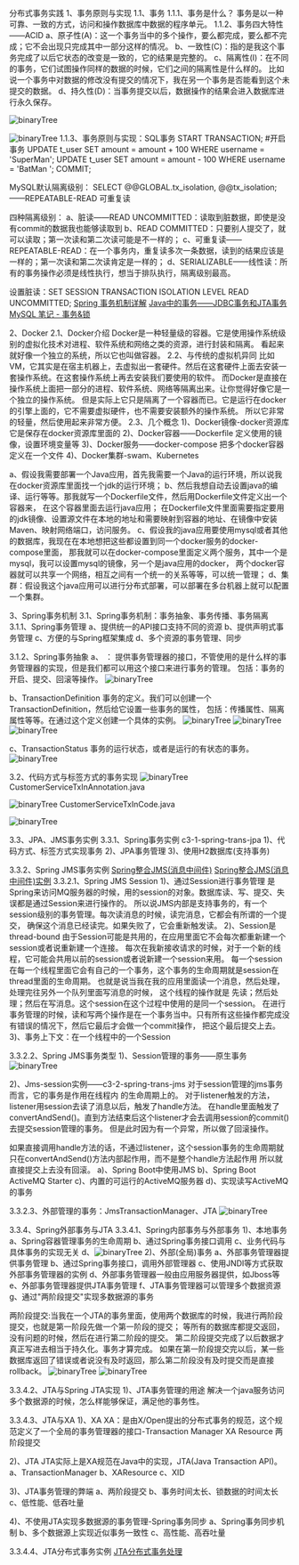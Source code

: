 分布式事务实践
1、事务原则与实现
1.1、事务
 1.1.1、事务是什么？
   事务是以一种可靠、一致的方式，访问和操作数据库中数据的程序单元。
 1.1.2、事务四大特性——ACID
   a、原子性(A)：这一个事务当中的多个操作，要么都完成，要么都不完成；它不会出现只完成其中一部分这样的情况。
   b、一致性(C)：指的是我这个事务完成了以后它状态的改变是一致的，它的结果是完整的。
   c、隔离性(I)：在不同的事务，它们试图操作同样的数据的时候，它们之间的隔离性是什么样的。
   比如说一个事务中对数据的修改没有提交的情况下，我在另一个事务是否能看到这个未提交的数据。
   d、持久性(D)：当事务提交以后，数据操作的结果会进入数据库进行永久保存。
   
   ![binaryTree](img/mysql实现事务.png "binaryTree")
   
   ![binaryTree](img/jdbc事务管理.png "binaryTree")
 1.1.3、事务原则与实现：SQL事务
 START TRANSACTION; #开启事务
 UPDATE t_user SET amount = amount + 100 WHERE username = 'SuperMan';
 UPDATE t_user SET amount = amount - 100 WHERE username = 'BatMan ';
 COMMIT;
 
 MySQL默认隔离级别： SELECT @@GLOBAL.tx_isolation, @@tx_isolation;——REPEATABLE-READ 可重复读
 
 四种隔离级别：
  a、脏读——READ UNCOMMITTED：读取到脏数据，即使是没有commit的数据我也能够读取到
  b、READ COMMITTED：只要别人提交了，就可以读取；第一次读和第二次读可能是不一样的；
  c、可重复读——REPEATABLE-READ：在一个事务内，重复读多次一条数据，读到的结果应该是一样的；第一次读和第二次读肯定是一样的；
  d、SERIALIZABLE——线性读：所有的事务操作必须是线性执行，想当于排队执行，隔离级别最高。
 
 设置脏读：SET SESSION TRANSACTION ISOLATION LEVEL READ UNCOMMITTED;
[Spring 事务机制详解](https://juejin.im/post/5a3b1dc4f265da43333e9049)
[Java中的事务——JDBC事务和JTA事务](http://www.hollischuang.com/archives/1658)
[MySQL 笔记 - 事务&锁](https://juejin.im/post/5b76938de51d45664715fba8)

2、Docker
2.1、Docker介绍
  Docker是一种轻量级的容器。它是使用操作系统级别的虚拟化技术对进程、软件系统和网络之类的资源，进行封装和隔离。
  看起来就好像一个独立的系统，所以它也叫做容器。
2.2、与传统的虚拟机异同
  比如VM，它其实是在宿主机器上，去虚拟出一套硬件。然后在这套硬件上面去安装一套操作系统。在这套操作系统上再去安装我们要使用的软件。
  而Docker是直接在操作系统上面把一部分的进程、软件系统、网络等隔离出来。让你觉得好像它是一个独立的操作系统。
  但是实际上它只是隔离了一个容器而已。它是运行在docker的引擎上面的，它不需要虚拟硬件，也不需要安装额外的操作系统。
  所以它非常的轻量，然后使用起来非常方便。
2.3、几个概念
 1)、Docker镜像-docker资源库
   它是保存在docker资源库里面的
 2)、Docker容器——Dockerfile
   定义使用的镜像，设置环境变量等
 3)、Docker服务——docker-compose
   把多个docker容器定义在一个文件
 4)、Docker集群-swam、Kubernetes
 
a、假设我需要部署一个Java应用，首先我需要一个Java的运行环境，所以说我在docker资源库里面找一个jdk的运行环境；
b、然后我想自动去设置java的编译、运行等等。那我就写一个Dockerfile文件，然后用Dockerfile文件定义出一个容器来，
在这个容器里面去运行java应用；
在Dockerfile文件里面需要指定要用的jdk镜像、设置源文件在本地的地址和需要映射到容器的地址、在镜像中安装Maven、映射网络端口，访问服务。
c、假设我的java应用要使用mysql或者其他的数据库，我现在在本地想把这些都设置到同一个docker服务的docker-compose里面，
那我就可以在docker-compose里面定义两个服务，其中一个是mysql，我可以设置mysql的镜像，另一个是java应用的docker，
两个docker容器就可以共享一个网络，相互之间有一个统一的关系等等，可以统一管理；
d、集群：假设我这个java应用可以进行分布式部署，可以部署在多台机器上就可以配置一个集群。

3、Spring事务机制
3.1、Spring事务机制：事务抽象、事务传播、事务隔离
3.1.1、Spring事务管理
a、提供统一的API接口支持不同的资源
b、提供声明式事务管理
c、方便的与Spring框架集成
d、多个资源的事务管理、同步

3.1.2、Spring事务抽象
a、 ：
提供事务管理器的接口，不管使用的是什么样的事务管理器的实现，但是我们都可以用这个接口来进行事务的管理。
包括：事务的开启、提交、回滚等操作。
![binaryTree](img/事务管理器.png "binaryTree")

b、TransactionDefinition
事务的定义。我们可以创建一个TransactionDefinition，然后给它设置一些事务的属性，
包括：传播属性、隔离属性等等。在通过这个定义创建一个具体的实例。
![binaryTree](img/事务定义.png "binaryTree")
![binaryTree](img/事务隔离机制.png "binaryTree")
![binaryTree](img/事务传播机制.png "binaryTree")

c、TransactionStatus
事务的运行状态，或者是运行的有状态的事务。
![binaryTree](img/TransactionStatus.png "binaryTree")

3.2、代码方式与标签方式的事务实现
![binaryTree](img/Transactional代码方式实现.png "binaryTree")
CustomerServiceTxInAnnotation.java

![binaryTree](img/Transactional标签方式实现.png "binaryTree")
CustomerServiceTxInCode.java

![binaryTree](img/PlatformTransactionManager的常见实现.png "binaryTree")

3.3、JPA、JMS事务实例
3.3.1、Spring事务实例
c3-1-spring-trans-jpa
1)、代码方式、标签方式实现事务
2)、JPA事务管理
3)、使用H2数据库(支持事务)

3.3.2、Spring JMS事务实例
[Spring整合JMS(消息中间件)](https://blog.csdn.net/suifeng3051/article/details/51718675)
[Spring整合JMS(消息中间件)实例](https://blog.csdn.net/suifeng3051/article/details/51721141)
3.3.2.1、Spring JMS Session
1)、通过Session进行事务管理
是Spring来访问MQ服务器的时候，用的session的对象。数据库读、写、提交、失误都是通过Session来进行操作的。
所以说JMS内部是支持事务的，有一个session级别的事务管理。每次读消息的时候，读完消息，它都会有所谓的一个提交，
确保这个消息已经读完。如果失败了，它会重新触发读。
2)、Session是thread-bound
由于Session可能是共用的，在应用里面它不会每次都重新建一个session或者说重新建一个连接。
每次在我新接收请求的时候，对于一个新的线程，它可能会共用以前的session或者说新建一个session来用。
每一个session在每一个线程里面它会有自己的一个事务，这个事务的生命周期就是session在thread里面的生命周期。
也就是说当我在我的应用里面读一个消息，然后处理，处理完往另外一个队列里面写消息的时候，
这个线程的操作就是 先读；然后处理；然后在写消息。这个session在这个过程中使用的是同一个session。
在进行事务管理的时候，读和写两个操作是在一个事务当中。只有所有这些操作都完成没有错误的情况下，然后它最后才会做一个commit操作，
把这个最后提交上去。
3)、事务上下文：在一个线程中的一个Session

3.3.2.2、Spring JMS事务类型
1)、Session管理的事务——原生事务
![binaryTree](img/session原生事务.png "binaryTree")
 
2)、Jms-session实例——c3-2-spring-trans-jms
对于session管理的jms事务而言，它的事务是作用在线程内 的生命周期上的。
对于listener触发的方法，listener用session去读了消息以后，触发了handle方法。
在handle里面触发了convertAndSend()。直到方法结束后这个listener才会去调用session的commit()去提交session管理的事务。
但是此时因为有一个异常，所以做了回滚操作。
   
如果直接调用handle方法的话，不通过listener，这个session事务的生命周期就只在convertAndSend()方法内部起作用，而不是整个handle方法起作用
所以就直接提交上去没有回滚。
a)、Spring Boot中使用JMS
b)、Spring Boot ActiveMQ Starter
c)、内置的可运行的ActiveMQ服务器
d)、实现读写ActiveMQ的事务

3.3.2.3、外部管理的事务：JmsTransactionManager、JTA
![binaryTree](img/JmsTransactionManager事务.png "binaryTree")

3.3.4、Spring外部事务与JTA
3.3.4.1、Spring内部事务与外部事务
1)、本地事务
 a、Spring容器管理事务的生命周期
 b、通过Spring事务接口调用
 c、业务代码与具体事务的实现无关
 d、![binaryTree](img/本地事务.png "binaryTree")
2)、外部(全局)事务
 a、外部事务管理器提供事务管理
 b、通过Spring事务接口，调用外部管理器
 c、使用JNDI等方式获取外部事务管理器的实例
 d、外部事务管理器一般由应用服务器提供，如Jboss等
 e、外部事务管理器提供JTA事务管理
 f、JTA事务管理器可以管理多个数据资源
 g、通过"两阶段提交"实现多数据源的事务
 
 两阶段提交:当我在一个JTA的事务里面，使用两个数据库的时候，我进行两阶段提交，也就是第一阶段先做一个第一阶段的提交；
  等所有的数据库都提交返回，没有问题的时候，然后在进行第二阶段的提交。
  第二阶段提交完成了以后数据才真正写进去相当于持久化。事务才算完成。
  如果在第一阶段提交完以后，某一些数据库返回了错误或者说没有及时返回，那么第二阶段没有及时提交而是直接rollback。
 ![binaryTree](img/外部(全局)事务.png "binaryTree")
 ![binaryTree](img/外部(全局)事务-不使用应用服务器.png "binaryTree")
 
3.3.4.2、JTA与Spring JTA实现
1)、JTA事务管理的用途
解决一个java服务访问多个数据源的时候，怎么样能够保证，满足他的事务性。 

3.3.4.3、JTA与XA
1)、XA
XA：是由X/Open提出的分布式事务的规范，这个规范定义了一个全局的事务管理器的接口-Transaction Manager
XA Resource
两阶段提交

2)、JTA
JTA实际上是XA规范在Java中的实现，JTA(Java Transaction API)。
 a、TransactionManager
 b、XAResource
 c、XID

3)、JTA事务管理的弊端
 a、两阶段提交
 b、事务时间太长、锁数据的时间太长
 c、低性能、低吞吐量

4)、不使用JTA实现多数据源的事务管理-Spring事务同步
 a、Spring事务同步机制
 b、多个数据源上实现近似事务一致性
 c、高性能、高吞吐量

3.3.4.4、JTA分布式事务实例
[JTA分布式事务处理](https://www.jianshu.com/p/029f28c060f6)





